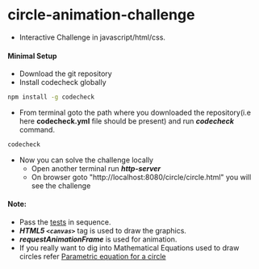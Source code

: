 # circle-animation-challenge
- Interactive Challenge in javascript/html/css.

#### Minimal Setup 
- Download the git repository
- Install codecheck globally
```bash 
npm install -g codecheck
```
- From terminal goto the path where you downloaded the repository(i.e here **codecheck.yml** file should be present) and run ***codecheck*** command.
```bash
codecheck
```
- Now you can solve the challenge locally 
    - Open another terminal run ***http-server*** 
    - On browser goto "http://localhost:8080/circle/circle.html" you will see the challenge

#### Note:
- Pass the [tests](spec/challengeSpec.js)  in sequence.
- ***HTML5 `<canvas>`*** tag is used to draw the graphics.
- ***requestAnimationFrame*** is used for animation.
- If you really want to dig into Mathematical Equations used to draw circles refer [Parametric equation for a circle](https://en.wikipedia.org/wiki/Circle#Equations)
